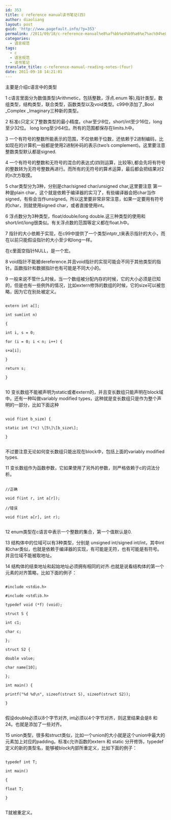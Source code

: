 ```yaml
---
id: 353
title: c reference manual读书笔记(四)
author: diaoliang
layout: post
guid: 'http://www.pagefault.info/?p=353'
permalink: /2011/09/18/c-reference-manual%e8%af%bb%e4%b9%a6%e7%ac%94%e8%ae%b0%e5%9b%9b/
categories:
  - 语言规范
tags:
  - c
  - 语言规范
  - 读书笔记
translate_title: c-reference-manual-reading-notes-(four)
date: 2011-09-18 14:21:01
---
```

主要是介绍c语言中的类型

1 c语言里面分为数值类型(Arithmetic，包括整数，浮点.enum 等),指针类型，数组类型，结构类型，联合类型，函数类型以及void类型。c99中添加了_Bool _Complex _Imaginary三种新的类型。

2 标准c只定义了整数类型的最小精度。char至少8位，short/int至少16位，long至少32位。 long long至少64位。所有的范围都保存在limits.h中。

3 一个有符号的整数所能表示的范围，不仅依赖于位数，还依赖于2进制编码，比如现在的计算机一般都是使用2进制补码的表示(two&#8217;s complement)。这里要注意整数类型默认都是signed.

4 一个有符号的整数和无符号的混合的表达式(四则运算，比较等),都会先将有符号的整数转为无符号整数再进行。而所有的无符号的算术运算，最后都会把结果对2的n次方取摸。
  
<!--more-->


  
5 char类型分为3种，分别是char/signed char/unsigned char,这里要注意 第一种是plain char，这个就是依赖于编译器的实习了，有些编译器会把char当作signed，有些会当作unsigned。所以这里要非常非常注意，如果一定要用有符号的char，则就使用signed char，或者直接使用int。

6 浮点数分为3种类型，float/double/long double.这三种类型的使用和short/int/long很类似。有关浮点数的范围等定义都在float.h中。

7 指针的大小依赖于实现，在c99中提供了一个类型intptr_t来表示指针的大小，而在以前只能假设指针的大小至少和long一样。
  
在c里面空指针NULL，是一个宏。

8 void指针不能被dereference.并且void指针的实现可能会不同于其他类型的指针。函数指针和数据指针也有可能是不同大小的。

9 一般来说不管什么时候，当一个数组被分配内存的时候，它的大小必须是已知的，但是也有一些例外的情况，比如extern修饰的数组的时候，它的size可以被忽略，因为它在别处被定义。
  
```
  
extern int a[];

int sum(int n)
  
{
     
int i, s = 0;
     
for (i = 0; i < n; i++) {
          
s+a[i];
      
}

return s;
  
}
  
```

10 变长数组不能被声明为static或者extern的，并且变长数组只能声明在block域中。还有一种叫做variably modified types，这种就是变长数组只是作为整个声明的一部分，比如下面这种
  
```
  
void f(int b_size) {
   
static int (*c) \[5\]\[b_size\];
  
}
  
```
  
不过要注意无论如何变长数组只能出现在block中，包括上面的variably modified types.

11 变长数组作为函数参数，它如果使用了另外的参数，则严格依赖于c的词法分析。
  
```
  
//正确
  
void f(int r, int a[r]);
  
//错误
  
void f(int a[r], int r);
  
```

12 enum类型在c语言中表示一个整数的集合，第一个值默认是0.

13 结构体中的位域可以有3种类型，分别是 unsigned int/signed int/int，其中int和char类似，也就是依赖于编译器的实现，有可能是无符，也有可能是有符号。 并且位域不能被取地址。

14 结构体的结束地址和起始地址必须拥有相同的对齐.也就是说看结构体的第一个元素的对齐策略，比如下面的例子：
  
```

#include <stdio.h>
  
#include <stdlib.h>

typedef void (*f) (void);

struct S {
      
int c1;
      
char c;
  
};

struct S2 {
      
double value;
      
char name[10];
  
};

int main() {
      
printf("%d %d\n", sizeof(struct S), sizeof(struct S2));
  
}
  
```
  
假设double必须以8个字节对齐, int必须以4个字节对齐，则这里结果会是8 和24。也就是添加了一些对齐。

15 union类型，很多和struct类似，比如一个union的大小就是这个union中最大的元素加上对应的padding。标准c允许函数的extern 和 static 分开修饰，typedef定义的新的类型名，能够被block内部所重定义，比如下面的例子：
  
```
  
typedef int T;
  
int main()
  
{
      
float T;
  
}
  
```
  
T就被重定义。